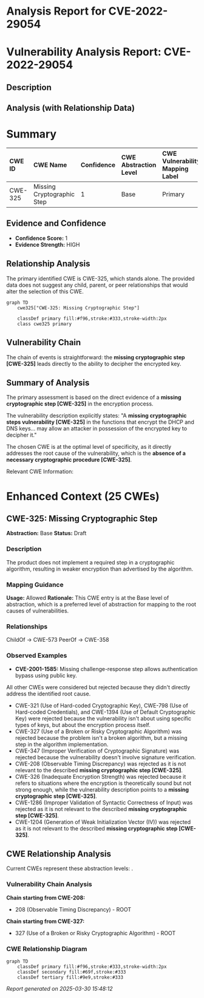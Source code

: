 # Analysis Report for CVE-2022-29054

# Vulnerability Analysis Report: CVE-2022-29054

## Description



## Analysis (with Relationship Data)

# Summary
| CWE ID  | CWE Name                                   | Confidence | CWE Abstraction Level | CWE Vulnerability Mapping Label | CWE-Vulnerability Mapping Notes |
| :------- | :----------------------------------------- | :--------- | :---------------------- | :------------------------------ | :------------------------------ |
| CWE-325 | Missing Cryptographic Step                 | 1          | Base                    | Primary                         | Allowed                       |

## Evidence and Confidence

*   **Confidence Score:** 1
*   **Evidence Strength:** HIGH

## Relationship Analysis
The primary identified CWE is CWE-325, which stands alone. The provided data does not suggest any child, parent, or peer relationships that would alter the selection of this CWE.

```mermaid
graph TD
    cwe325["CWE-325: Missing Cryptographic Step"]
    
    classDef primary fill:#f96,stroke:#333,stroke-width:2px
    class cwe325 primary
```

## Vulnerability Chain
The chain of events is straightforward: the **missing cryptographic step [CWE-325]** leads directly to the ability to decipher the encrypted key.

## Summary of Analysis
The primary assessment is based on the direct evidence of a **missing cryptographic step [CWE-325]** in the encryption process.

The vulnerability description explicitly states: "A **missing cryptographic steps vulnerability [CWE-325]** in the functions that encrypt the DHCP and DNS keys... may allow an attacker in possession of the encrypted key to decipher it."

The chosen CWE is at the optimal level of specificity, as it directly addresses the root cause of the vulnerability, which is the **absence of a necessary cryptographic procedure [CWE-325]**.

Relevant CWE Information:

# Enhanced Context (25 CWEs)

## CWE-325: Missing Cryptographic Step
**Abstraction:** Base
**Status:** Draft

### Description
The product does not implement a required step in a cryptographic algorithm, resulting in weaker encryption than advertised by the algorithm.

### Mapping Guidance
**Usage:** Allowed
**Rationale:** This CWE entry is at the Base level of abstraction, which is a preferred level of abstraction for mapping to the root causes of vulnerabilities.

### Relationships
ChildOf -> CWE-573
PeerOf -> CWE-358

### Observed Examples
- **CVE-2001-1585:** Missing challenge-response step allows authentication bypass using public key.

All other CWEs were considered but rejected because they didn't directly address the identified root cause.
- CWE-321 (Use of Hard-coded Cryptographic Key), CWE-798 (Use of Hard-coded Credentials), and CWE-1394 (Use of Default Cryptographic Key) were rejected because the vulnerability isn't about using specific types of keys, but about the encryption process itself.
- CWE-327 (Use of a Broken or Risky Cryptographic Algorithm) was rejected because the problem isn't a broken algorithm, but a missing step in the algorithm implementation.
- CWE-347 (Improper Verification of Cryptographic Signature) was rejected because the vulnerability doesn't involve signature verification.
- CWE-208 (Observable Timing Discrepancy) was rejected as it is not relevant to the described **missing cryptographic step [CWE-325]**.
- CWE-326 (Inadequate Encryption Strength) was rejected because it refers to situations where the encryption is theoretically sound but not strong enough, while the vulnerability description points to a **missing cryptographic step [CWE-325]**.
- CWE-1286 (Improper Validation of Syntactic Correctness of Input) was rejected as it is not relevant to the described **missing cryptographic step [CWE-325]**.
- CWE-1204 (Generation of Weak Initialization Vector (IV)) was rejected as it is not relevant to the described **missing cryptographic step [CWE-325]**.


## CWE Relationship Analysis

Current CWEs represent these abstraction levels: .


### Vulnerability Chain Analysis

**Chain starting from CWE-208:**
- 208 (Observable Timing Discrepancy) - ROOT


**Chain starting from CWE-327:**
- 327 (Use of a Broken or Risky Cryptographic Algorithm) - ROOT



### CWE Relationship Diagram

```mermaid
graph TD
    classDef primary fill:#f96,stroke:#333,stroke-width:2px
    classDef secondary fill:#69f,stroke:#333
    classDef tertiary fill:#9e9,stroke:#333
```



*Report generated on 2025-03-30 15:48:12*
